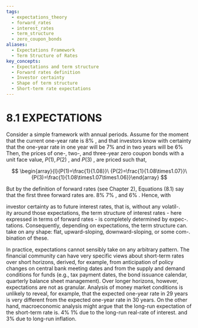 ```yaml
---
tags:
  - expectations_theory
  - forward_rates
  - interest_rates
  - term_structure
  - zero_coupon_bonds
aliases:
  - Expectations Framework
  - Term Structure of Rates
key_concepts:
  - Expectations and term structure
  - Forward rates definition
  - Investor certainty
  - Shape of term structure
  - Short-term rate expectations
---
```


# 8.1 EXPECTATIONS  

Consider a simple framework with annual periods. Assume for the moment that the current one-year rate is $8\%$ , and that investors know with certainty that the one-year rate in one year will be $7\%$ and in two years will be $6\%$ Then, the prices of one-, two-, and three-year zero coupon bonds with a unit face value, $P(1),P(2)$ , and $P(3)$ , are priced such that,  

$$
\begin{array}{l}{P(1)=\frac{1}{1.08}}\ {P(2)=\frac{1}{1.08\times1.07}}\ {P(3)=\frac{1}{1.08\times1.07\times1.06}}\end{array}
$$  

But by the definition of forward rates (see Chapter 2), Equations (8.1) say that the first three forward rates are. $8\%$ $7\%$ , and $6\%$ . Hence, with  

investor certainty as to future interest rates, that is, without any volatil-.   
ity around those expectations, the term structure of interest rates - here expressed in terms of forward rates - is completely determined by expec-.   
tations. Consequently, depending on expectations, the term structure can.   
take on any shape: flat, upward-sloping, downward-sloping, or some com-.   
bination of these.  

In practice, expectations cannot sensibly take on any arbitrary pattern. The financial community can have very specific views about short-term rates over short horizons, derived, for example, from anticipation of policy changes on central bank meeting dates and from the supply and demand conditions for funds (e.g., tax payment dates, the bond issuance calendar, quarterly balance sheet management). Over longer horizons, however, expectations are not as granular. Analysis of money market conditions is unlikely to reveal, for example, that the expected one-year rate in 29 years is very different from the expected one-year rate in 30 years. On the other hand, macroeconomic analysis might argue that the long-run expectation of the short-term rate is. $4\%$ $1\%$ due to the long-run real-rate of interest. and $3\%$ due to long-run inflation.  

